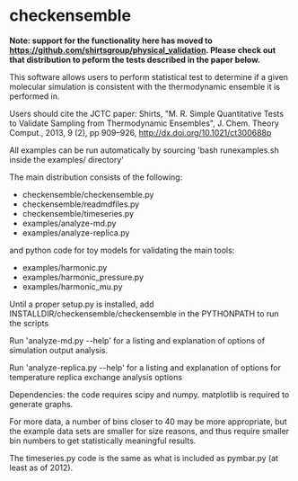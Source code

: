 checkensemble
=============

**Note: support for the functionality here has moved to https://github.com/shirtsgroup/physical_validation.  Please check out that distribution to peform the tests described in the paper below.**


This software allows users to perform statistical test to determine if a given molecular simulation is consistent with the thermodynamic ensemble it is performed in.

Users should cite the JCTC paper: Shirts, "M. R. Simple Quantitative Tests to Validate Sampling from Thermodynamic Ensembles", J. Chem. Theory Comput., 2013, 9 (2), pp 909–926, http://dx.doi.org/10.1021/ct300688p

All examples can be run automatically by sourcing 'bash runexamples.sh inside the examples/ directory'

The main distribution consists of the following: 

* checkensemble/checkensemble.py
* checkensemble/readmdfiles.py
* checkensemble/timeseries.py
* examples/analyze-md.py
* examples/analyze-replica.py

and python code for toy models for validating the main tools:

* examples/harmonic.py  
* examples/harmonic_pressure.py
* examples/harmonic_mu.py

Until a proper setup.py is installed, add
INSTALLDIR/checkensemble/checkensemble in the PYTHONPATH to run the scripts

Run 'analyze-md.py --help' for a listing and explanation of options of
simulation output analysis.
      
Run 'analyze-replica.py --help' for a listing and explanation of
options for temperature replica exchange analysis options

Dependencies: the code requires scipy and numpy.  matplotlib is
required to generate graphs.

For more data, a number of bins closer to 40 may be more appropriate,
but the example data sets are smaller for size reasons, and thus
require smaller bin numbers to get statistically meaningful results.

The timeseries.py code is the same as what is included as pymbar.py
(at least as of 2012).
